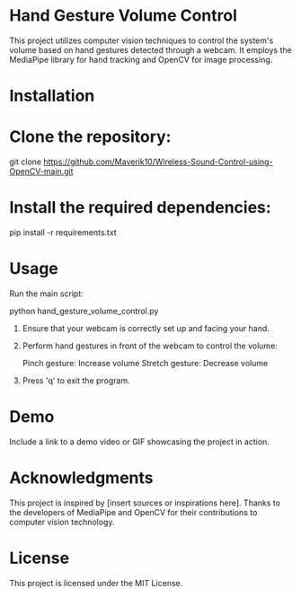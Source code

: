 # Hand Gesture Volume Control
This project utilizes computer vision techniques to control the system's volume based on hand gestures detected through a webcam. It employs the MediaPipe library for hand tracking and OpenCV for image processing.

# Installation
#   Clone the repository:

git clone https://github.com/Maverik10/Wireless-Sound-Control-using-OpenCV-main.git

# Install the required dependencies:

pip install -r requirements.txt
# Usage
Run the main script:

python hand_gesture_volume_control.py
1. Ensure that your webcam is correctly set up and facing your hand.

2. Perform hand gestures in front of the webcam to control the volume:

    Pinch gesture: Increase volume
    Stretch gesture: Decrease volume
3. Press 'q' to exit the program.

# Demo
Include a link to a demo video or GIF showcasing the project in action.

# Acknowledgments
This project is inspired by [insert sources or inspirations here].
Thanks to the developers of MediaPipe and OpenCV for their contributions to computer vision technology.
# License
This project is licensed under the MIT License.

